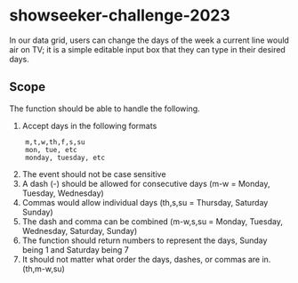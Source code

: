 # showseeker-challenge-2023

In our data grid, users can change the days of the week a current line would air on TV; it is a simple editable input box that they can type in their desired days.

## Scope

The function should be able to handle the following.

1. Accept days in the following formats

```
    m,t,w,th,f,s,su
    mon, tue, etc
    monday, tuesday, etc
```

2. The event should not be case sensitive
3. A dash (-) should be allowed for consecutive days (m-w = Monday, Tuesday, Wednesday)
4. Commas would allow individual days (th,s,su = Thursday, Saturday Sunday)
5. The dash and comma can be combined (m-w,s,su = Monday, Tuesday, Wednesday, Saturday, Sunday)
6. The function should return numbers to represent the days, Sunday being 1 and Saturday being 7
7. It should not matter what order the days, dashes, or commas are in. (th,m-w,su)
